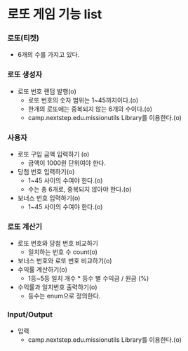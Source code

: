 # 로또 게임 기능 list

### 로또(티켓)
- 6개의 수를 가지고 있다.

### 로또 생성자
- 로또 번호 랜덤 발행(o)
    - 로또 번호의 숫자 범위는 1~45까지이다.(o)
    - 한개의 로또에는 중복되지 않는 6개의 수이다.(o)
    - camp.nextstep.edu.missionutils Library를 이용한다.(o)


### 사용자
- 로또 구입 금액 입력하기 (o)
    - 금액이 1000원 단위여야 한다.
- 당첨 번호 입력하기(o)
    - 1~45 사이의 수여야 한다.(o)
    - 수는 총 6개로, 중복되지 않아야 한다.(o)
- 보너스 번호 입력하기(o)
    - 1~45 사이의 수여야 한다.(o)

### 로또 계산기
- 로또 번호와 당첨 번호 비교하기
    - 일치하는 번호 수 count(o)
- 보너스 번호와 로또 번호 비교하기(o)
- 수익률 계산하기(o)
    - 1등~5등 일치 개수 * 등수 별 수익금 / 원금 (%)
- 수익률과 일치번호 출력하기(o)
  - 등수는 enum으로 정의한다. 


### Input/Output 
- 입력
  - camp.nextstep.edu.missionutils Library를 이용한다.(o)


